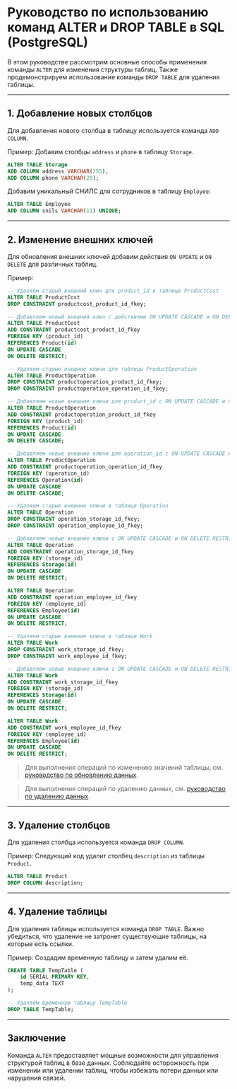 # Руководство по использованию команд ALTER и DROP TABLE в SQL (PostgreSQL)

В этом руководстве рассмотрим основные способы применения команды `ALTER` для изменения структуры таблиц. Также продемонстрируем использование команды `DROP TABLE` для удаления таблицы.

---

## 1. Добавление новых столбцов

Для добавления нового столбца в таблицу используется команда `ADD COLUMN`.

Пример: Добавим столбцы `address` и `phone` в таблицу `Storage`.

```sql
ALTER TABLE Storage
ADD COLUMN address VARCHAR(255),
ADD COLUMN phone VARCHAR(20);
```

Добавим уникальный СНИЛС для сотрудников в таблицу `Employee`:

```sql
ALTER TABLE Employee
ADD COLUMN snils VARCHAR(11) UNIQUE;
```

---

## 2. Изменение внешних ключей

Для обновления внешних ключей добавим действия `ON UPDATE` и `ON DELETE` для различных таблиц.

Пример:

```sql
-- Удаляем старый внешний ключ для product_id в таблице ProductCost
ALTER TABLE ProductCost
DROP CONSTRAINT productcost_product_id_fkey;

-- Добавляем новый внешний ключ с действиями ON UPDATE CASCADE и ON DELETE RESTRICT
ALTER TABLE ProductCost
ADD CONSTRAINT productcost_product_id_fkey
FOREIGN KEY (product_id)
REFERENCES Product(id)
ON UPDATE CASCADE
ON DELETE RESTRICT;

-- Удаляем старые внешние ключи для таблицы ProductOperation
ALTER TABLE ProductOperation
DROP CONSTRAINT productoperation_product_id_fkey;
DROP CONSTRAINT productoperation_operation_id_fkey;

-- Добавляем новые внешние ключи для product_id с ON UPDATE CASCADE и ON DELETE CASCADE
ALTER TABLE ProductOperation
ADD CONSTRAINT productoperation_product_id_fkey
FOREIGN KEY (product_id)
REFERENCES Product(id)
ON UPDATE CASCADE
ON DELETE CASCADE;

-- Добавляем новые внешние ключи для operation_id с ON UPDATE CASCADE и ON DELETE CASCADE
ALTER TABLE ProductOperation
ADD CONSTRAINT productoperation_operation_id_fkey
FOREIGN KEY (operation_id)
REFERENCES Operation(id)
ON UPDATE CASCADE
ON DELETE CASCADE;

-- Удаляем старые внешние ключи в таблице Operation
ALTER TABLE Operation
DROP CONSTRAINT operation_storage_id_fkey;
DROP CONSTRAINT operation_employee_id_fkey;

-- Добавляем новые внешние ключи с ON UPDATE CASCADE и ON DELETE RESTRICT
ALTER TABLE Operation
ADD CONSTRAINT operation_storage_id_fkey
FOREIGN KEY (storage_id)
REFERENCES Storage(id)
ON UPDATE CASCADE
ON DELETE RESTRICT;

ALTER TABLE Operation
ADD CONSTRAINT operation_employee_id_fkey
FOREIGN KEY (employee_id)
REFERENCES Employee(id)
ON UPDATE CASCADE
ON DELETE RESTRICT;

-- Удаляем старые внешние ключи в таблице Work
ALTER TABLE Work
DROP CONSTRAINT work_storage_id_fkey;
DROP CONSTRAINT work_employee_id_fkey;

-- Добавляем новые внешние ключи с ON UPDATE CASCADE и ON DELETE RESTRICT
ALTER TABLE Work
ADD CONSTRAINT work_storage_id_fkey
FOREIGN KEY (storage_id)
REFERENCES Storage(id)
ON UPDATE CASCADE
ON DELETE RESTRICT;

ALTER TABLE Work
ADD CONSTRAINT work_employee_id_fkey
FOREIGN KEY (employee_id)
REFERENCES Employee(id)
ON UPDATE CASCADE
ON DELETE RESTRICT;
```

> Для выполнения операций по изменению значений таблицы, см. [руководство по обновлению данных](update.md).

> Для выполнения операций по удалению данных, см. [руководство по удалению данных](delete.md).

---

## 3. Удаление столбцов

Для удаления столбца используется команда `DROP COLUMN`.

Пример: Следующий код удалит столбец `description` из таблицы `Product`.

```sql
ALTER TABLE Product
DROP COLUMN description;
```

---

## 4. Удаление таблицы

Для удаления таблицы используется команда `DROP TABLE`. Важно убедиться, что удаление не затронет существующие таблицы, на которые есть ссылки.

Пример: Создадим временную таблицу и затем удалим её.

```sql
CREATE TABLE TempTable (
    id SERIAL PRIMARY KEY,
    temp_data TEXT
);

-- Удаляем временную таблицу TempTable
DROP TABLE TempTable;
```

---

## Заключение

Команда `ALTER` предоставляет мощные возможности для управления структурой таблиц в базе данных. Соблюдайте осторожность при изменении или удалении таблиц, чтобы избежать потери данных или нарушения связей.

